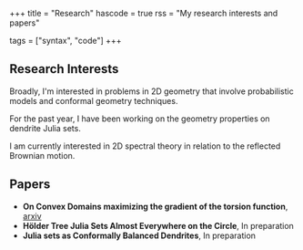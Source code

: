 +++
title = "Research"
hascode = true
rss = "My research interests and papers"

tags = ["syntax", "code"]
+++

## Research Interests
Broadly, I'm interested in problems in 2D geometry that involve probabilistic models and conformal geometry techniques. 

For the past year, I have been working on the geometry properties on dendrite Julia sets. 

I am currently interested in 2D spectral theory in relation to the reflected Brownian motion.

## Papers
* **On Convex Domains maximizing the gradient of the torsion function**, [arxiv](https://arxiv.org/abs/2504.07340)
* **Hölder Tree Julia Sets Almost Everywhere on the Circle**, In preparation
* **Julia sets as Conformally Balanced Dendrites**, In preparation